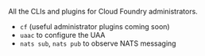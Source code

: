 All the CLIs and plugins for Cloud Foundry administrators.

-	`cf` (useful administrator plugins coming soon)
-	`uaac` to configure the UAA
-	`nats sub`, `nats pub` to observe NATS messaging
